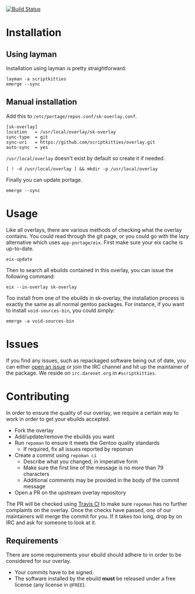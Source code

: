 [![Build Status](https://travis-ci.org/scriptkitties/overlay.svg?branch=master)](https://travis-ci.org/scriptkitties/overlay)

# Installation
## Using layman
Installation using layman is pretty straightforward:

```
layman -a scriptkitties
emerge --sync
```

## Manual installation
Add this to `/etc/portage/repos.conf/sk-overlay.conf`.

```
[sk-overlay]
location   = /usr/local/overlay/sk-overlay
sync-type  = git
sync-uri   = https://github.com/scriptkitties/overlay.git
auto-sync  = yes
```

`/usr/local/overlay` doesn't exist by default so create it if needed.
```
[ ! -d /usr/local/overlay ] && mkdir -p /usr/local/overlay
```

Finally you can update portage.
```
emerge --sync
```

# Usage
Like all overlays, there are various methods of checking what the overlay
contains. You could read through the git page, or you could go with the lazy
alternative which uses `app-portage/eix`. First make sure your eix cache is
up-to-date.
```
eix-update
```

Then to search all ebuilds contained in this overlay, you can issue the
following command:
```
eix --in-overlay sk-overlay
```

Too install from one of the ebuilds in sk-overlay, the installation process
is exactly the same as all normal gentoo packages. For instance, if you want to
install `void-sources-bin`, you could simply:
```
emerge -a void-sources-bin
```

# Issues
If you find any issues, such as repackaged software being out of date, you can
either [open an issue][new-issue] or join the IRC channel and hit up the
maintainer of the package. We reside on `irc.darenet.org` in `#scriptkitties`.

# Contributing
In order to ensure the quality of our overlay, we require a certain way to work
in order to get your ebuilds accepted.

- Fork the overlay
- Add/update/remove the ebuilds you want
- Run `repoman` to ensure it meets the Gentoo quality standards
  - If required, fix all issues reported by repoman
- Create a commit using `repoman ci`
  - Describe what you changed, in imperative form
  - Make sure the first line of the message is no more than 79 characters
  - Additional comments may be provided in the body of the commit message
- Open a PR on the upstream overlay repository

The PR will be checked using [Travis CI][travis] to make sure `repoman` has no
further complaints on the overlay. Once the checks have passed, one of our
maintainers will merge the commit for you. If it takes too long, drop by on
IRC and ask for someone to look at it.

## Requirements
There are some requirements your ebuild should adhere to in order to be
considered for our overlay.

- Your commits have to be signed.
- The software installed by the ebuild **must** be released under a free license
  (any license in `@FREE`).


[new-issue]: https://github.com/scriptkitties/overlay/issues/new
[darenet]: https://www.darenet.org
[travis]: https://travis-ci.org
